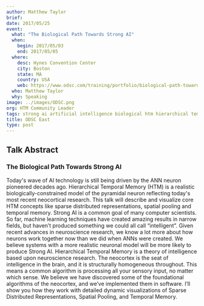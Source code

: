 ```yaml
---
author: Matthew Taylor
brief:
date: 2017/05/25
event:
  what: "The Biological Path Towards Strong AI"
  when: 
    begin: 2017/05/03 
    end: 2017/05/05 
  where:
    desc: Hynes Convention Center
    city: Boston  
    state: MA
    country: USA
    web: https://www.odsc.com/training/portfolio/biological-path-towards-strong-ai
  who: Matthew Taylor
  why: Speaking
image: ../images/ODSC.png
org: HTM Community Leader
tags: strong ai artificial intelligence biological htm hierarchical temporal memory computing like the brain
title: ODSC East
type: post
---
```


## Talk Abstract

### The Biological Path Towards Strong AI

Today's wave of AI technology is still being driven by the ANN neuron
pioneered decades ago. Hierarchical Temporal Memory (HTM) is a realistic
biologically-constrained model of the pyramidal neuron reflecting
today's most recent neocortical research. This talk will describe and
visualize core HTM concepts like sparse distributed representations,
spatial pooling and temporal memory. Strong AI is a common goal of many
computer scientists. So far, machine learning techniques have created
amazing results in narrow fields, but haven’t produced something we
could all call “intelligent”. Given recent advances in neuroscience
research, we know a lot more about how neurons work together now than we
did when ANNs were created. We believe systems with a more realistic
neuronal model will be more likely to produce Strong AI. Hierarchical
Temporal Memory is a theory of intelligence based upon neuroscience
research. The neocortex is the seat of intelligence in the brain, and it
is structurally homogeneous throughout. This means a common algorithm is
processing all your sensory input, no matter which sense. We believe we
have discovered some of the foundational algorithms of the neocortex,
and we’ve implemented them in software. I’ll show you how they work with
detailed dynamic visualizations of Sparse Distributed Representations,
Spatial Pooling, and Temporal Memory.

